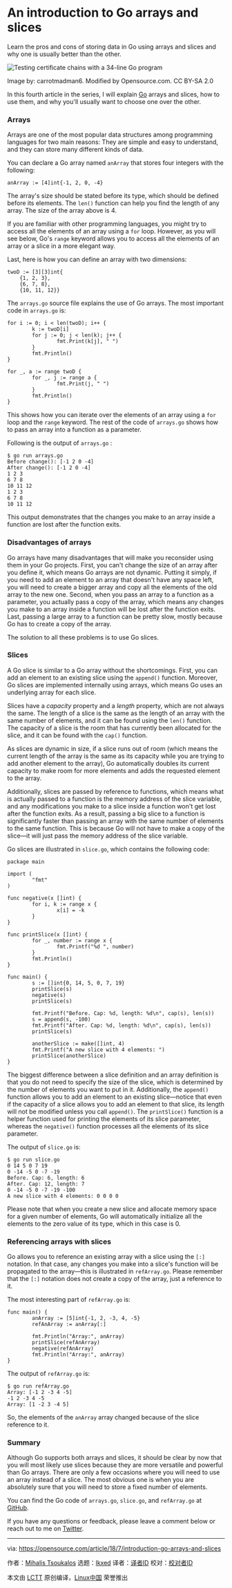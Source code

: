 [#]: subject: "An introduction to Go arrays and slices"
[#]: via: "https://opensource.com/article/18/7/introduction-go-arrays-and-slices"
[#]: author: "Mihalis Tsoukalos https://opensource.com/users/mtsouk"
[#]: collector: "lkxed"
[#]: translator: " "
[#]: reviewer: " "
[#]: publisher: " "
[#]: url: " "

An introduction to Go arrays and slices
======
Learn the pros and cons of storing data in Go using arrays and slices and why one is usually better than the other.

![Testing certificate chains with a 34-line Go program][1]

Image by: carrotmadman6. Modified by Opensource.com. CC BY-SA 2.0

In this fourth article in the series, I will explain [Go][5] arrays and slices, how to use them, and why you'll usually want to choose one over the other.

### Arrays

Arrays are one of the most popular data structures among programming languages for two main reasons: They are simple and easy to understand, and they can store many different kinds of data.

You can declare a Go array named `anArray` that stores four integers with the following:

```
anArray := [4]int{-1, 2, 0, -4}
```

The array's size should be stated before its type, which should be defined before its elements. The `len()` function can help you find the length of any array. The size of the array above is 4.

If you are familiar with other programming languages, you might try to access all the elements of an array using a `for` loop. However, as you will see below, Go's `range` keyword allows you to access all the elements of an array or a slice in a more elegant way.

Last, here is how you can define an array with two dimensions:

```
twoD := [3][3]int{
    {1, 2, 3},
    {6, 7, 8},
    {10, 11, 12}}
```

The `arrays.go` source file explains the use of Go arrays. The most important code in `arrays.go` is:

```
for i := 0; i < len(twoD); i++ {
        k := twoD[i]
        for j := 0; j < len(k); j++ {
                fmt.Print(k[j], " ")
        }
        fmt.Println()
}

for _, a := range twoD {
        for _, j := range a {
                fmt.Print(j, " ")
        }
        fmt.Println()
}
```

This shows how you can iterate over the elements of an array using a `for` loop and the `range` keyword. The rest of the code of `arrays.go` shows how to pass an array into a function as a parameter.

Following is the output of `arrays.go` :

```
$ go run arrays.go
Before change(): [-1 2 0 -4]
After change(): [-1 2 0 -4]
1 2 3
6 7 8
10 11 12
1 2 3
6 7 8
10 11 12
```

This output demonstrates that the changes you make to an array inside a function are lost after the function exits.

### Disadvantages of arrays

Go arrays have many disadvantages that will make you reconsider using them in your Go projects. First, you can't change the size of an array after you define it, which means Go arrays are not dynamic. Putting it simply, if you need to add an element to an array that doesn't have any space left, you will need to create a bigger array and copy all the elements of the old array to the new one. Second, when you pass an array to a function as a parameter, you actually pass a copy of the array, which means any changes you make to an array inside a function will be lost after the function exits. Last, passing a large array to a function can be pretty slow, mostly because Go has to create a copy of the array.

The solution to all these problems is to use Go slices.

### Slices

A Go slice is similar to a Go array without the shortcomings. First, you can add an element to an existing slice using the `append()` function. Moreover, Go slices are implemented internally using arrays, which means Go uses an underlying array for each slice.

Slices have a *capacity* property and a *length* property, which are not always the same. The length of a slice is the same as the length of an array with the same number of elements, and it can be found using the `len()` function. The capacity of a slice is the room that has currently been allocated for the slice, and it can be found with the `cap()` function.

As slices are dynamic in size, if a slice runs out of room (which means the current length of the array is the same as its capacity while you are trying to add another element to the array), Go automatically doubles its current capacity to make room for more elements and adds the requested element to the array.

Additionally, slices are passed by reference to functions, which means what is actually passed to a function is the memory address of the slice variable, and any modifications you make to a slice inside a function won't get lost after the function exits. As a result, passing a big slice to a function is significantly faster than passing an array with the same number of elements to the same function. This is because Go will not have to make a copy of the slice—it will just pass the memory address of the slice variable.

Go slices are illustrated in `slice.go`, which contains the following code:

```
package main

import (
        "fmt"
)

func negative(x []int) {
        for i, k := range x {
                x[i] = -k
        }
}

func printSlice(x []int) {
        for _, number := range x {
                fmt.Printf("%d ", number)
        }
        fmt.Println()
}

func main() {
        s := []int{0, 14, 5, 0, 7, 19}
        printSlice(s)
        negative(s)
        printSlice(s)

        fmt.Printf("Before. Cap: %d, length: %d\n", cap(s), len(s))
        s = append(s, -100)
        fmt.Printf("After. Cap: %d, length: %d\n", cap(s), len(s))
        printSlice(s)

        anotherSlice := make([]int, 4)
        fmt.Printf("A new slice with 4 elements: ")
        printSlice(anotherSlice)
}
```

The biggest difference between a slice definition and an array definition is that you do not need to specify the size of the slice, which is determined by the number of elements you want to put in it. Additionally, the `append()` function allows you to add an element to an existing slice—notice that even if the capacity of a slice allows you to add an element to that slice, its length will not be modified unless you call `append()`. The `printSlice()` function is a helper function used for printing the elements of its slice parameter, whereas the `negative()` function processes all the elements of its slice parameter.

The output of `slice.go` is:

```
$ go run slice.go
0 14 5 0 7 19
0 -14 -5 0 -7 -19
Before. Cap: 6, length: 6
After. Cap: 12, length: 7
0 -14 -5 0 -7 -19 -100
A new slice with 4 elements: 0 0 0 0
```

Please note that when you create a new slice and allocate memory space for a given number of elements, Go will automatically initialize all the elements to the zero value of its type, which in this case is 0.

### Referencing arrays with slices

Go allows you to reference an existing array with a slice using the `[:]` notation. In that case, any changes you make into a slice's function will be propagated to the array—this is illustrated in `refArray.go`. Please remember that the `[:]` notation does not create a copy of the array, just a reference to it.

The most interesting part of `refArray.go` is:

```
func main() {
        anArray := [5]int{-1, 2, -3, 4, -5}
        refAnArray := anArray[:]

        fmt.Println("Array:", anArray)
        printSlice(refAnArray)
        negative(refAnArray)
        fmt.Println("Array:", anArray)
}
```

The output of `refArray.go` is:

```
$ go run refArray.go
Array: [-1 2 -3 4 -5]
-1 2 -3 4 -5
Array: [1 -2 3 -4 5]
```

So, the elements of the `anArray` array changed because of the slice reference to it.

### Summary

Although Go supports both arrays and slices, it should be clear by now that you will most likely use slices because they are more versatile and powerful than Go arrays. There are only a few occasions where you will need to use an array instead of a slice. The most obvious one is when you are absolutely sure that you will need to store a fixed number of elements.

You can find the Go code of `arrays.go`, `slice.go`, and `refArray.go` at [GitHub][6].

If you have any questions or feedback, please leave a comment below or reach out to me on [Twitter][7].

--------------------------------------------------------------------------------

via: https://opensource.com/article/18/7/introduction-go-arrays-and-slices

作者：[Mihalis Tsoukalos][a]
选题：[lkxed][b]
译者：[译者ID](https://github.com/译者ID)
校对：[校对者ID](https://github.com/校对者ID)

本文由 [LCTT](https://github.com/LCTT/TranslateProject) 原创编译，[Linux中国](https://linux.cn/) 荣誉推出

[a]: https://opensource.com/users/mtsouk
[b]: https://github.com/lkxed
[1]: https://opensource.com/sites/default/files/lead-images/traffic-light-go.png
[2]: https://opensource.com/article/18/5/creating-random-secure-passwords-go
[3]: https://opensource.com/article/18/5/building-concurrent-tcp-server-go
[4]: https://opensource.com/article/18/6/copying-files-go
[5]: https://golang.org/
[6]: https://github.com/mactsouk/opensource.com
[7]: https://twitter.com/mactsouk
